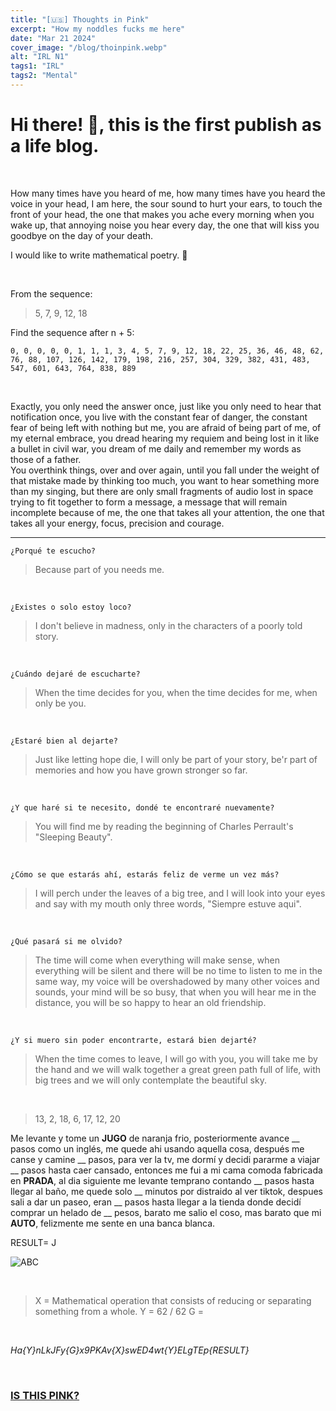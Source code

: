 ```yaml
---
title: "[🇺🇸] Thoughts in Pink"
excerpt: "How my noddles fucks me here"
date: "Mar 21 2024"
cover_image: "/blog/thoinpink.webp"
alt: "IRL N1"
tags1: "IRL"
tags2: "Mental"
---
```


# Hi there! 👋, this is the first publish as a life blog.

&nbsp;

How many times have you heard of me, how many times have you heard the voice in your head, I am here, the sour sound to hurt your ears, to touch the front of your head, the one that makes you ache every morning when you wake up, that annoying noise you hear every day, the one that will kiss you goodbye on the day of your death.

I would like to write mathematical poetry. 💁

&nbsp;

From the sequence:

> 5, 7, 9, 12, 18

Find the sequence after n + 5:

```nx
0, 0, 0, 0, 0, 1, 1, 1, 3, 4, 5, 7, 9, 12, 18, 22, 25, 36, 46, 48, 62, 76, 88, 107, 126, 142, 179, 198, 216, 257, 304, 329, 382, 431, 483, 547, 601, 643, 764, 838, 889

```

&nbsp;

Exactly, you only need the answer once, just like you only need to hear that notification once, you live with the constant fear of danger, the constant fear of being left with nothing but me, you are afraid of being part of me, of my eternal embrace, you dread hearing my requiem and being lost in it like a bullet in civil war, you dream of me daily and remember my words as those of a father.
\
You overthink things, over and over again, until you fall under the weight of that mistake made by thinking too much, you want to hear something more than my singing, but there are only small fragments of audio lost in space trying to fit together to form a message, a message that will remain incomplete because of me, the one that takes all your attention, the one that takes all your energy, focus, precision and courage.

---

```nx
¿Porqué te escucho?

```

> Because part of you needs me.

&nbsp;

```nx
¿Existes o solo estoy loco?

```

> I don't believe in madness, only in the characters of a poorly told story.

&nbsp;

```nx
¿Cuándo dejaré de escucharte?

```

> When the time decides for you, when the time decides for me, when only be you.

&nbsp;

```nx
¿Estaré bien al dejarte?

```

> Just like letting hope die, I will only be part of your story, be'r part of memories and how you have grown stronger so far.

&nbsp;

```nx
¿Y que haré si te necesito, dondé te encontraré nuevamente?

```

> You will find me by reading the beginning of Charles Perrault's "Sleeping Beauty".

&nbsp;

```nx
¿Cómo se que estarás ahí, estarás feliz de verme un vez más?

```

> I will perch under the leaves of a big tree, and I will look into your eyes and say with my mouth only three words, "Siempre estuve aqui".

&nbsp;

```nx
¿Qué pasará si me olvido?

```

> The time will come when everything will make sense, when everything will be silent and there will be no time to listen to me in the same way, my voice will be overshadowed by many other voices and sounds, your mind will be so busy, that when you will hear me in the distance, you will be so happy to hear an old friendship.

&nbsp;

```nx
¿Y si muero sin poder encontrarte, estará bien dejarté?

```

> When the time comes to leave, I will go with you, you will take me by the hand and we will walk together a great green path full of life, with big trees and we will only contemplate the beautiful sky.

&nbsp;

> 13, 2, 18, 6, 17, 12, 20

Me levante y tome un **JUGO** de naranja frio, posteriormente avance __ pasos como un inglés, me quede ahi usando aquella cosa, después me canse y camine __ pasos, para ver la tv, me dormí y decidi pararme a viajar __ pasos hasta caer cansado, entonces me fui a mi cama comoda fabricada en **PRADA**, al dia siguiente me levante temprano contando __ pasos hasta llegar al baño, me quede solo __ minutos por distraido al ver tiktok, despues sali a dar un paseo, eran __ pasos hasta llegar a la tienda donde decidí comprar un helado de __ pesos, barato me salio el coso, mas barato que mi **AUTO**, felizmente me sente en una banca blanca.

RESULT= J

![ABC](https://i.ytimg.com/vi/kqivBi96npQ/maxresdefault.jpg)

&nbsp;

> X = Mathematical operation that consists of reducing or separating something from a whole.
> Y = 62 / 62
> G = 

&nbsp;

*Ha{Y}nLkJFy{G}x9PKAv{X}swED4wt{Y}ELgTEp{RESULT}*

&nbsp;

### [IS THIS PINK?](https://mega.nz/file/JjFASRTB)